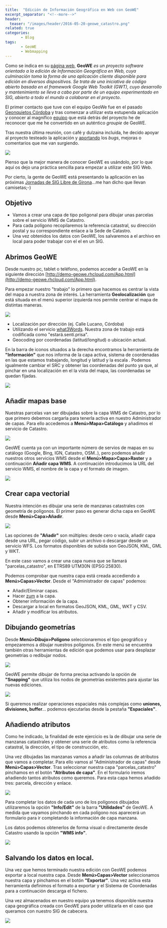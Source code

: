 ```yaml
---
title:  "Edición de Información Geográfica en Web con GeoWE"
excerpt_separator: "<!--more-->"
header:
  teaser: "/images/header/2016-05-20-geowe_catastro.png"
related: true
categories: 
       - Blog
tags:
       - GeoWE
       - Webmapping
---
```


Como se indica en su [página web](http://www.geowe.org/), **GeoWE** _es un proyecto software orientado a la edición de Información Geográfica en Web, cuya culminación toma la forma de una aplicación cliente disponible para edición en diversos dispositivos. Se trata de una iniciativa de código abierto basada en el framework Google Web Toolkit (GWT), cuyo desarrollo y mantenimiento se lleva a cabo por parte de un equipo experimentado en SIG, abierto a todo el mundo a colaborar en el proyecto_.
<!--more-->
El primer contacto que tuve con el equipo GeoWe fue en el pasado [Geonquietos Córdoba](https://wiki.osgeo.org/wiki/Category:Geoinquietos_C%C3%B3rdoba) y tras comenzar a utilizar esta estupenda aplicación y conocer al magnífico [equipo](http://www.geowe.org/index.php?id=equipo) que está detrás del proyecto he de reconocer que me he convertido en un auténtico _groupie_ de GeoWE.

Tras nuestra última reunión, con café y dulzaina incluida, he decido apoyar al proyecto testeado la aplicación y [aportando](https://github.com/geowe/geowe-core/issues) los _bugs_, mejoras o comentarios que me van surgiendo.

[![](/images/blog/05_geowe/twitter.png)](https://t.co/YPhmW58EjP "merendola")

Pienso que la mejor manera de conocer GeoWE es usándolo, por lo que aquí os dejo una práctica sencilla para empezar a utilizar este SIG Web.

Por cierto, la gente de GeoWE está presentando la aplicación en las próximas [Jornadas de SIG Libre de Girona](http://www.sigte.udg.edu/jornadassiglibre/)...me han dicho que llevan camisetas;-)

## Objetivo

*   Vamos a crear una capa de tipo poligonal para dibujar unas parcelas sobre el servicio WMS de Catastro.
*   Para cada polígono recopilaremos la referencia catastral, su dirección postal y su correspondiente enlace a la Sede de Catastro.
*   Una vez obtenidos los datos con GeoWE, los salvaremos a el archivo en local para poder trabajar con el el en un SIG.

## Abrimos GeoWE

Desde nuestro pc, tablet o teléfono, podemos acceder a GeoWE en la siguiente dirección [http://demo-geowe.rhcloud.com/App.html](http://demo-geowe.rhcloud.com/App.html).

Para empezar nuestro "trabajo" lo primero que hacemos es centrar la vista del mapa a nuestra zona de interés. La herramienta **Geolocalización** que está situada en el menú superior izquierda nos permite centrar el mapa de distintas maneras.

![](/images/blog/05_geowe/24.png)

*   Localización por dirección (ej. Calle Lucano, Córdoba)
*   Utilizando el servicio [what3Words](http://what3words.com/es/). Nuestra zona de trabajo está codificada como "estará.sentí.prisa".
*   Geocoding por coordenadas (latitud/longitud) o ubicación actual.

En la barra de iconos situados a la derecha encontramos la herramienta de **"Información"** que nos informa de la capa activa, sistema de coordenadas en las que estamos trabajando, longitud y latitud y la escala . Podemos igualmente cambiar el SRC y obtener las coordenadas del punto ya que, al pinchar en una localización en el la vista del mapa, las coordenadas se quedan fijadas.

![](/images/blog/05_geowe/25_coordendas.png)

## Añadir mapas base

Nuestras parcelas van ser dibujadas sobre la capa WMS de Catastro, por lo que primero debemos cargarla para tenerla activa en nuestro Administrador de capas. Para ello accedemos a **Menú>Mapa>Catálogo** y añadimos el servicio de Catastro.

![](/images/blog/05_geowe/30_catalogo.png)

GeoWE cuenta ya con un importante número de servios de mapas en su catálogo (Google, Bing, IGN, Catastro, OSM..), pero podemos añadir nuestros otros servicios WMS desde el **Menú>Mapa>Capa>Raster** y a continuación **Añadir capa WMS**. A continuación introducimos la URL del servicio WMS, el nombre de la capa y el formato de imagen.

![](/images/blog/05_geowe/31_wms_catastro.png)

## Crear capa vectorial

Nuestra intención es dibujar una serie de manzanas catastrales con geometría de polígonos. El primer paso es generar dicha capa en GeoWE desde **Menú>Capa>Añadir**.

![](/images/blog/05_geowe/32_añadir_capa_vectorial.png)

Las opciones de **"Añadir"** son múltiples: desde cero o vacía, añadir capa desde una URL, pegar código, subir un archivo o descargar desde un servicio WFS. Los formatos disponibles de subida son GeoJSON, KML, GML y WKT.

En este caso vamos a crear una capa nueva que se llamará "parcelas_catastro", en ETRS89 UTM30N (EPSG:25830).

Podemos comprobar que nuestra capa está creada accediendo a **Menú>Capas>Vector**. Desde el "Administrador de capas" podemos:

*   Añadir/Eliminar capas.
*   Hacer [zum](http://dle.rae.es/?id=cWlLJHL) a la capa.
*   Obtener información de la capa.
*   Descargar a local en formatos GeoJSON, KML, GML, WKT y CSV.
*   Añadir y modificar los atributos.

## Dibujando geometrías

Desde **Menú>Dibujo>Polígono** seleccionaremos el tipo geográfico y empezaremos a dibujar nuestros polígonos. En este menú se encuentra también otras herramientas de edición que podemos usar para desplazar geometrías o redibujar nodos.

![](/images/blog/05_geowe/36_dibujo.png)

GeoWE permite dibujar de forma precisa activando la opción de **"Snapping"** que utiliza los nodos de geometrías existentes para ajustar las nuevas ediciones.

![](/images/blog/05_geowe/37_opciones_edicion.png)

Si queremos realizar operaciones espaciales más complejas como **uniones, divisiones, buffer**... podemos ejecutarlas desde la pestaña **"Espaciales"**.

## Añadiendo atributos

Como he indicado, la finalidad de este ejercicio es la de dibujar una serie de manzanas catastrales y obtener una serie de atributos como la referencia catastral, la dirección, el tipo de construcción, etc.

Una vez dibujadas las manzanas vamos a añadir las columnas de atributos que vamos a completar. Para ello vamos al "Administrador de capas" desde **Menú>Capas>Vector**. Tras seleccionar nuestra capa "parcelas_catastro" pinchamos en el botón **"Atributos de capa"**. En el formulario iremos añadiendo tantos atributos como queremos. Para esta capa hemos añadido tres: parcela, dirección y enlace.

![](/images/blog/05_geowe/40_atributos.png)

Para completar los datos de cada uno de los polígonos dibujados utilizaremos la opción **"Info/Edit"** de la barra **"Utilidades"** de GeoWE. A medida que vayamos pinchando en cada polígono nos aparecerá un formulario para ir completando la información de capa manzana.

Los datos podemos obtenerlos de forma visual o directamente desde Catastro usando la opción **"WMS info"**.

![](/images/blog/05_geowe/42_edicion_atributos.png)

## Salvando los datos en local.

Una vez que hemos terminado nuestra edición con GeoWE podemos exportar a local nuestra capa. Desde **Menú>Capas>Vector** seleccionamos nuestra capa y pinchamos en el botón **"Exportar"**. Una vez activa esta herramienta definimos el formato a exportar y el Sistema de Coordenadas para a continuación descarga el fichero.

Una vez almacenados en nuestro equipo ya tenemos disponible nuestra capa geográfica creada con GeoWE para poder utilizarla en el caso que queramos con nuestro SIG de cabecera.

![](/images/blog/05_geowe/42_qgis.png)
        
